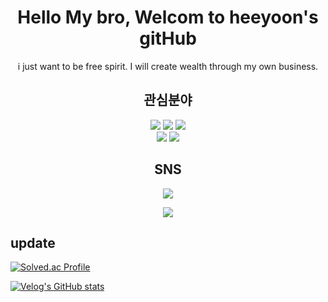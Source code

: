 <div align="center">


# Hello My bro, Welcom to heeyoon's gitHub
i just want to be free spirit. I will create wealth through my own business.


## 관심분야
   <img src="https://img.shields.io/badge/Java-007396?style=flat&logo=Java&logoColor=white"/>
  <img src="https://img.shields.io/badge/JavaScript-F7DF1E?style=flat&logo=JavaScript&logoColor=white"/>
  <img src="https://img.shields.io/badge/Swift-F05138?style=flat&logo=Swift&logoColor=white"/>
 <br />
 <img src="https://img.shields.io/badge/Spring-6DB33F?style=flat&logo=Spring&logoColor=white"/>
  <img src="https://img.shields.io/badge/React-61DAFB?style=flat&logo=React&logoColor=white"/>

## SNS
   <a href="https://velog.io/@heeyoon1302"><img src="https://img.shields.io/badge/_yoonyoon_2-11B48A?style=flat-square&logo=Vimeo&logoColor=white&link=https://velog.io/@heeyoon1302"/></a>

<!--    <a href="https://yoonstudy.notion.site/"><img src="https://img.shields.io/badge/Notion-000000?style=flat&logo=Notion&logoColor=white&link=https://yoonstudy.notion.site/"/></a> -->
   <a href="https://www.youtube.com/@user-hu8bn1bo5i/videos"><img src="https://img.shields.io/badge/YouTube-FF0000?style=flat&logo=YouTube&logoColor=white&link=https://www.youtube.com/@user-hu8bn1bo5i/videos"/></a>
   


</div>

## update
[![Solved.ac Profile](http://mazassumnida.wtf/api/v2/generate_badge?boj=heeyoon1302)](https://solved.ac/heeyoon1302/)

[![Velog's GitHub stats](https://velog-readme-stats.vercel.app/api?name=heeyoon1302&color=dark)](https://github.com/eungyeole/velog-readme-stats)
